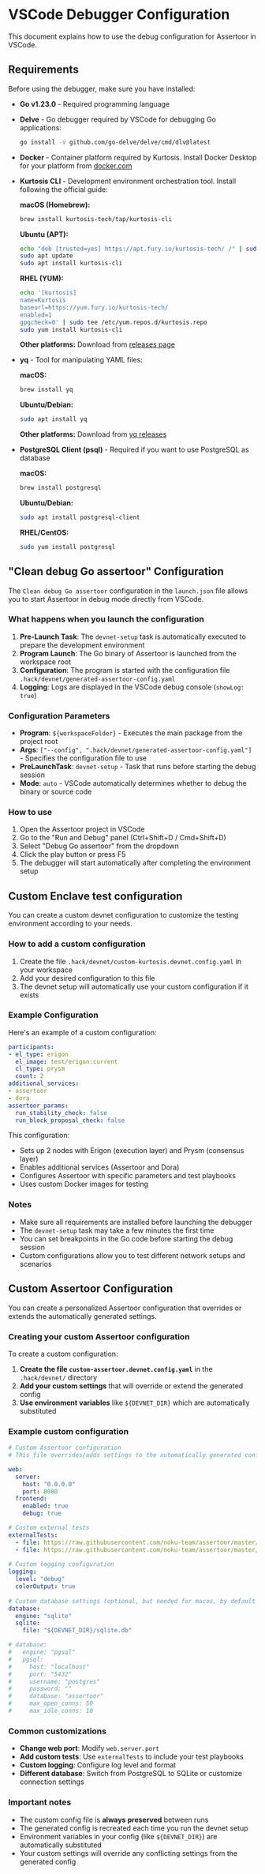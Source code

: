 # VSCode Debugger Configuration

This document explains how to use the debug configuration for Assertoor in VSCode.

## Requirements

Before using the debugger, make sure you have installed:

- **Go v1.23.0** - Required programming language
- **Delve** - Go debugger required by VSCode for debugging Go applications:

  ```bash
  go install -v github.com/go-delve/delve/cmd/dlv@latest
  ```

- **Docker** - Container platform required by Kurtosis. Install Docker Desktop for your platform from [docker.com](https://www.docker.com/products/docker-desktop/)
- **Kurtosis CLI** - Development environment orchestration tool. Install following the official guide:
  
  **macOS (Homebrew):**

  ```bash
  brew install kurtosis-tech/tap/kurtosis-cli
  ```
  
  **Ubuntu (APT):**

  ```bash
  echo "deb [trusted=yes] https://apt.fury.io/kurtosis-tech/ /" | sudo tee /etc/apt/sources.list.d/kurtosis.list
  sudo apt update
  sudo apt install kurtosis-cli
  ```
  
  **RHEL (YUM):**

  ```bash
  echo '[kurtosis]
  name=Kurtosis
  baseurl=https://yum.fury.io/kurtosis-tech/
  enabled=1
  gpgcheck=0' | sudo tee /etc/yum.repos.d/kurtosis.repo
  sudo yum install kurtosis-cli
  ```
  
  **Other platforms:** Download from [releases page](https://github.com/kurtosis-tech/kurtosis-cli-release-artifacts/releases)

- **yq** - Tool for manipulating YAML files:
  
  **macOS:**

  ```bash
  brew install yq
  ```
  
  **Ubuntu/Debian:**

  ```bash
  sudo apt install yq
  ```
  
  **Other platforms:** Download from [yq releases](https://github.com/mikefarah/yq/releases)

- **PostgreSQL Client (psql)** - Required if you want to use PostgreSQL as database
  
  **macOS:**

  ```bash
  brew install postgresql
  ```
  
  **Ubuntu/Debian:**

  ```bash
  sudo apt install postgresql-client
  ```
  
  **RHEL/CentOS:**
  
  ```bash
  sudo yum install postgresql
  ```

## "Clean debug Go assertoor" Configuration

The `Clean debug Go assertoor` configuration in the `launch.json` file allows you to start Assertoor in debug mode directly from VSCode.

### What happens when you launch the configuration

1. **Pre-Launch Task**: The `devnet-setup` task is automatically executed to prepare the development environment
2. **Program Launch**: The Go binary of Assertoor is launched from the workspace root
3. **Configuration**: The program is started with the configuration file `.hack/devnet/generated-assertoor-config.yaml`
4. **Logging**: Logs are displayed in the VSCode debug console (`showLog: true`)

### Configuration Parameters

- **Program**: `${workspaceFolder}` - Executes the main package from the project root
- **Args**: `["--config", ".hack/devnet/generated-assertoor-config.yaml"]` - Specifies the configuration file to use
- **PreLaunchTask**: `devnet-setup` - Task that runs before starting the debug session
- **Mode**: `auto` - VSCode automatically determines whether to debug the binary or source code

### How to use

1. Open the Assertoor project in VSCode
2. Go to the "Run and Debug" panel (Ctrl+Shift+D / Cmd+Shift+D)
3. Select "Debug Go assertoor" from the dropdown
4. Click the play button or press F5
5. The debugger will start automatically after completing the environment setup

## Custom Enclave test configuration

You can create a custom devnet configuration to customize the testing environment according to your needs.

### How to add a custom configuration

1. Create the file `.hack/devnet/custom-kurtosis.devnet.config.yaml` in your workspace
2. Add your desired configuration to this file
3. The devnet setup will automatically use your custom configuration if it exists

### Example Configuration

Here's an example of a custom configuration:

```yaml
participants:
- el_type: erigon
  el_image: test/erigon:current
  cl_type: prysm
  count: 2
additional_services:
- assertoor
- dora
assertoor_params:
  run_stability_check: false
  run_block_proposal_check: false
```

This configuration:

- Sets up 2 nodes with Erigon (execution layer) and Prysm (consensus layer)
- Enables additional services (Assertoor and Dora)
- Configures Assertoor with specific parameters and test playbooks
- Uses custom Docker images for testing

### Notes

- Make sure all requirements are installed before launching the debugger
- The `devnet-setup` task may take a few minutes the first time
- You can set breakpoints in the Go code before starting the debug session
- Custom configurations allow you to test different network setups and scenarios

## Custom Assertoor Configuration

You can create a personalized Assertoor configuration that overrides or extends the automatically generated settings.

### Creating your custom Assertoor configuration

To create a custom configuration:

1. **Create the file `custom-assertoor.devnet.config.yaml`** in the `.hack/devnet/` directory
2. **Add your custom settings** that will override or extend the generated config
3. **Use environment variables** like `${DEVNET_DIR}` which are automatically substituted

### Example custom configuration

```yaml
# Custom Assertoor configuration
# This file overrides/adds settings to the automatically generated config

web:
  server:
    host: "0.0.0.0"
    port: 8080
  frontend:
    enabled: true
    debug: true

# Custom external tests
externalTests:
  - file: https://raw.githubusercontent.com/noku-team/assertoor/master/playbooks/stable/block-proposal-check.yaml
  - file: https://raw.githubusercontent.com/noku-team/assertoor/master/playbooks/dev/tx-pool-check-short.yaml
  
# Custom logging configuration
logging:
  level: "debug"
  colorOutput: true
  
# Custom database settings (optional, but needed for macos, by default it uses /app folder, that is not writable)
database:
  engine: "sqlite"
  sqlite:
    file: "${DEVNET_DIR}/sqlite.db"

# database:
#   engine: "pgsql"
#   pgsql:
#     host: "localhost"
#     port: "5432"
#     username: "postgres"
#     password: ""
#     database: "assertoor"
#     max_open_conns: 50
#     max_idle_conns: 10
```

### Common customizations

- **Change web port**: Modify `web.server.port`
- **Add custom tests**: Use `externalTests` to include your test playbooks
- **Custom logging**: Configure log level and format
- **Different database**: Switch from PostgreSQL to SQLite or customize connection settings

### Important notes

- The custom config file is **always preserved** between runs
- The generated config is recreated each time you run the devnet setup
- Environment variables in your config (like `${DEVNET_DIR}`) are automatically substituted
- Your custom settings will override any conflicting settings from the generated config
